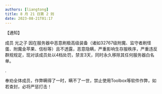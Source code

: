 ```yaml
---
authors: [liangtong]
title: 8 月 21 日第 2 则
date: 2023-08-21T01:17
---
```


【通知】

成员 光之子 因在服务器中恶意刷极高级装备（诸如32767级附魔、监守者刷怪蛋、附魔金苹果、信标等）且不透露，恶意隐瞒，严重影响生存服秩序，严重违反群规规定，现对该成员处以4档处罚，禁言3天，同时永久移除其任何服务器白名单。

.

奉劝全体成员，作弊瞒得了一时，瞒不了一世，禁止使用Toolbox等软件作弊，如若查封，必将严惩打击！
